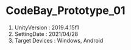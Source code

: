 # CodeBay_Prototype_01
1. UnityVersion   : 2019.4.15f1
2. SettingDate    : 2021/04/28
3. Target Devices : Windows, Android
